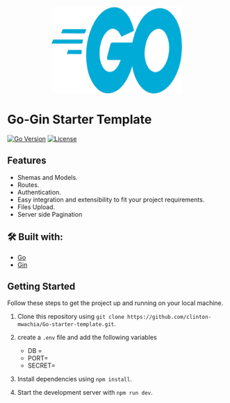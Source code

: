 <p align="center">
  <img src="assets/Go.png" alt="Golang Icon" width="300" height="200">
</p>

# Go-Gin Starter Template

[![Go Version](https://img.shields.io/badge/Go-1.21.4-blue.svg)](https://go.dev/)
[![License](https://img.shields.io/badge/License-MIT-green.svg)](https://opensource.org/licenses/MIT)

## Features
- Shemas and Models.
- Routes.
- Authentication.
- Easy integration and extensibility to fit your project requirements.
- Files Upload.
- Server side Pagination

## 🛠️ Built with:

- [Go](https://go.dev/)
- [Gin](https://gin-gonic.com/)

## Getting Started

Follow these steps to get the project up and running on your local machine.

1. Clone this repository using `git clone https://github.com/clinton-mwachia/Go-starter-template.git`.
2. create a `.env` file and add the following variables

    - DB = 
    - PORT=
    - SECRET=

2. Install dependencies using `npm install`.
3. Start the development server with `npm run dev`.
